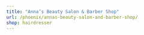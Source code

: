 ```yaml
---
title: "Anna’s Beauty Salon & Barber Shop"
url: /phoenix/annas-beauty-salon-and-barber-shop/
shop: hairdresser
---
```

